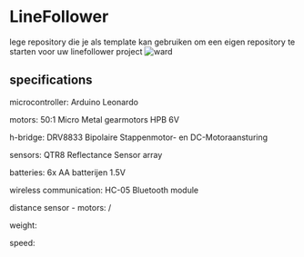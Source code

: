 # LineFollower

lege repository die je als template kan gebruiken om een eigen repository te starten voor uw linefollower project
![ward](https://github.com/user-attachments/assets/3ca27324-92bc-4c19-a504-835d5a996747)



  
## specifications

microcontroller: Arduino Leonardo

motors: 50:1 Micro Metal gearmotors HPB 6V

h-bridge: 	DRV8833 Bipolaire Stappenmotor- en DC-Motoraansturing

sensors: QTR8 Reflectance Sensor array 

batteries: 6x AA batterijen 1.5V

wireless communication: 	HC-05 Bluetooth module

distance sensor - motors: /

weight:

speed: 

